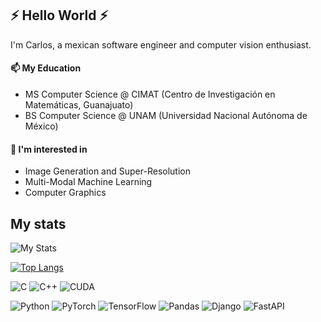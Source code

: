 ## ⚡ Hello World ⚡

I'm Carlos, a mexican software engineer and computer vision enthusiast.

#### 📫 My Education
* MS Computer Science @ CIMAT (Centro de Investigación en Matemáticas, Guanajuato)
* BS Computer Science @ UNAM (Universidad Nacional Autónoma de México)

#### 🔭 I'm interested in
* Image Generation and Super-Resolution
* Multi-Modal Machine Learning
* Computer Graphics

## My stats
![My Stats](https://github-readme-stats.vercel.app/api?username=alcros33&theme=github_dark&show_icons=true)

[![Top Langs](https://github-readme-stats.vercel.app/api/top-langs/?username=alcros33&layout=compact&theme=github_dark&show_icons=true)](https://github.com/alcros33)

![C](https://img.shields.io/badge/C-00599C?logo=c&logoColor=white) ![C++](https://img.shields.io/badge/C++-%2300599C.svg?logo=c%2B%2B&logoColor=white) ![CUDA](https://img.shields.io/badge/CUDA-76B900?logo=nvidia&logoColor=fff)

![Python](https://img.shields.io/badge/Python-3776AB?logo=python&logoColor=fff) ![PyTorch](https://img.shields.io/badge/PyTorch-ee4c2c?logo=pytorch&logoColor=white) ![TensorFlow](https://img.shields.io/badge/TensorFlow-ff8f00?logo=tensorflow&logoColor=white) ![Pandas](https://img.shields.io/badge/Pandas-150458?logo=pandas&logoColor=fff) ![Django](https://img.shields.io/badge/Django-%23092E20.svg?logo=django&logoColor=white) ![FastAPI](https://img.shields.io/badge/FastAPI-009485.svg?logo=fastapi&logoColor=white)
